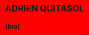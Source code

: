 
<html lang="en" style="background-color:red;">
  <body>
    <h1 style="font-soze:60px;"title="I'm a header">ADRIEN QUITASOL</h1>
    <h2>(bio)</h2>
  </body>
</html>
